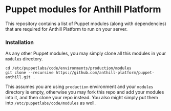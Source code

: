 # Puppet modules for Anthill Platform

This repository contains a list of Puppet modules (along with dependencies) that
are required for Anthill Platform to run on your server.

### Installation

As any other Puppet modules, you may simply clone all this modules in your
`modules` directory.

```commandline
cd /etc/puppetlabs/code/environments/production/modules
git clone --recursive https://github.com/anthill-platform/puppet-anthill.git .
```

This assumes you are using `production` environment and your `modules` directory is empty, otherwise you may fork this repo and add your modules into it, and then 
clone your repo instead. You also might simply put them into `/etc/puppetlabs/code/modules` as well.
